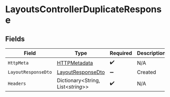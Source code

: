 # LayoutsControllerDuplicateResponse


## Fields

| Field                                                             | Type                                                              | Required                                                          | Description                                                       |
| ----------------------------------------------------------------- | ----------------------------------------------------------------- | ----------------------------------------------------------------- | ----------------------------------------------------------------- |
| `HttpMeta`                                                        | [HTTPMetadata](../../Models/Components/HTTPMetadata.md)           | :heavy_check_mark:                                                | N/A                                                               |
| `LayoutResponseDto`                                               | [LayoutResponseDto](../../Models/Components/LayoutResponseDto.md) | :heavy_minus_sign:                                                | Created                                                           |
| `Headers`                                                         | Dictionary<String, List<*string*>>                                | :heavy_check_mark:                                                | N/A                                                               |